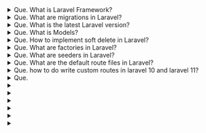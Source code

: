 <details>
    <summary>
        Que. What is Laravel Framework?
    </summary>

    Ans. Laravel is an open-source PHP web application framework. It is a very well documented, 
        expressive, and easy to learn framework. Laravel is very developer-friendly as the framework 
        can help beginners as well as advanced users. 
</details>

<details>
    <summary>
        Que. What are migrations in Laravel?
    </summary>

    Ans. Migrations are used to create database schemas in Laravel.
        `PHP artisan migrate` to run migrations in Laravel FROM root directory.
        The up() method runs when we run `php artisan migrate` and down() method runs when we run `php artisan migrate:rollback`.
        If we rollback, it only rolls back the previously run migration.
        If we want to rollback all migrations, we can run `php artisan migrate:reset`.
        we can use `PHP artisan migrate:fresh` to drop the tables first and then run migrations from the start.

    <?php
        use Illuminate\Database\Migrations\Migration;
        use Illuminate\Database\Schema\Blueprint;
        use Illuminate\Support\Facades\Schema;

        class CreateUsersTable extends Migration
        {
            public function up()
            {
                Schema::create('users', function (Blueprint $table) {
                    $table->id();
                    $table->string('name');
                });
            }

            public function down()
            {
                Schema::dropIfExists('users');
            }
        }
    ?>
</details>

<details>
    <summary>
        Que. What is the latest Laravel version?
    </summary>
    
    Ans. version 11.
</details>

<details>
    <summary>
        Que. What is Models?
    </summary>

    Ans. A model file which can be used to interact with that table.
        `php artisan make:model Post` to create a Post model.
        A Model can have properties like table, fillable, hidden, etc which defines properties of the table and model.
        
    class Post extends Model
    {
        protected $fillable = [];
        protected $hidden = [];
    }
</details>

<details>
    <summary>
        Que. How to implement soft delete in Laravel?
    </summary>

    Ans. Soft Delete means when any data row is deleted by any means in the database, 
        we are not deleting the data but adding a timestamp of deletion.
        We can add soft delete features by adding a trait in the model file like below.

        - soft Delete include in the migration file if you are using migrations for creating tables.

    Schema::table('users', function (Blueprint $table) {
        $table->softDeletes();
    });
    
    - use in the model for interactio with database

    use Illuminate\Database\Eloquent\Model;
    use Illuminate\Database\Eloquent\SoftDeletes;

    class Post extends Model {
        use SoftDeletes;
        protected $table = 'posts';
    }

        and for use you can use Eloquent\Model delete() method.
</details>

<details>
    <summary>
        Que. What are factories in Laravel?
    </summary>

    Ans. Factories are a way to put values in fields of a particular model automatically. 
        Like, for testing when we add multiple fake records in the database, we can use factories 
        to generate a class for each model and put data in fields accordingly.

    Factories are like defining schemas for database.

    <?php
        namespace Database\Factories;
        use App\Models\User;
        use Illuminate\Database\Eloquent\Factories\Factory;
        use Illuminate\Support\Str;

        class UserFactory extends Factory
        {
            protected $model = User::class;
            public function definition()
            {
                return [
                    'name' => $this->faker->name,
                    'email' => $this->faker->unique()->safeEmail,
                    'email_verified_at' => now(),
                    'password' => '$2y$10$92IXUNpkjO0rOQ5byMi.Ye4oKoEa3Ro9llC/.og/at2.uheWG/igi', // password
                    'remember_token' => Str::random(10),
                ];
            }
        }

            We can create a new factory using php artisan make:factory FactoryName  --model=modelName
    
</details>

<details>
<summary>
Que. What are seeders in Laravel?
</summary>

Ans. Seeders in Laravel are used to put data in the database tables automatically. 
     After running migrations to create the tables, we can run `php artisan db:seed` to run the seeder 
     to populate the database tables.
     `php artisan make:seeder [className]` to create the seeders.

    <?php
        use App\Models\Auth\User;
        use Illuminate\Database\Eloquent\Model;
        use Illuminate\Database\Seeder;

        class UserTableSeeder extends Seeder
        {
            /**
            * Run the database seeds.
            */
            public function run()
            {
                factory(User::class, 10)->create();
            }
        }
    ?>
</details>

<details>
    <summary>
        Que. What are the default route files in Laravel?
    </summary>
    Ans. Below are the four default route files in the routes folder in Laravel:
    <ul>
        <li>
            web.php - For registering web routes.
        </li>
        <li>
            api.php - For registering API routes.
        </li>
        <li>
            console.php - For registering closure-based console commands.
        </li>
        <li>
            channel.php - For registering all your event broadcasting channels that your application supports.
        </li>
    </ul>
</details>

<details>
    <summary>
    Que. how to do write custom routes in laravel 10 and laravel 11?
    </summary>

    Ans.- in laravel 10:

        - first step is to create custom route file. for example admin.php
            then Add Files to ServiceProvider.
        - path app/Providers/RouteServiceProvider.php
        - in map function call the protected function function like this:

        protected function mapAdminRoutes()
        {
            Route::prefix('admin')
                ->namespace($this->namespace)
                ->group(base_path('routes/admin.php'));
        }

        - laravel 11:

        - Create custom route file in routes folder.
        - Define your custom route file in app/bootstrap/app.php file

         health: '/up',
            then: function () {
                Route::namespace('admin')->prefix('admin')->name('admin.')->group(base_path('routes/admin.php'));
            },

</details>


<details>
<summary>
Que. 
</summary>
</details>

<details>
<summary>
</summary>
</details>

<details>
<summary>
</summary>
</details>

<details>
<summary>
</summary>
</details>

<details>
<summary>
</summary>
</details>

<details>
<summary>
</summary>
</details>

<details>
<summary>
</summary>
</details>
    